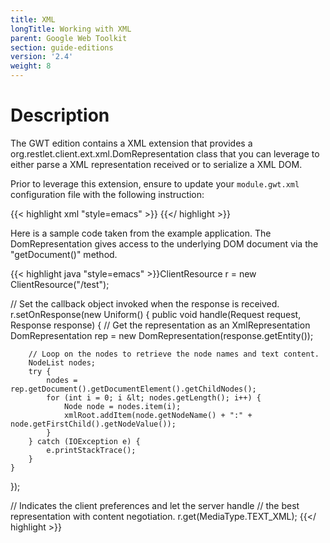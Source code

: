 ```yaml
---
title: XML
longTitle: Working with XML
parent: Google Web Toolkit
section: guide-editions
version: '2.4'
weight: 8
---
```

# Description

The GWT edition contains a XML extension that provides a
org.restlet.client.ext.xml.DomRepresentation class that you can leverage
to either parse a XML representation received or to serialize a XML DOM.

Prior to leverage this extension, ensure to update your `module.gwt.xml` configuration file with the following instruction:

{{< highlight xml "style=emacs" >}}<inherits name="org.restlet.XML" />
{{</ highlight >}}

Here is a sample code taken from the example application. The
DomRepresentation gives access to the underlying DOM document via the
"getDocument()" method.

{{< highlight java "style=emacs" >}}ClientResource r = new ClientResource("/test");

// Set the callback object invoked when the response is received.
r.setOnResponse(new Uniform() {
    public void handle(Request request, Response response) {
        // Get the representation as an XmlRepresentation
        DomRepresentation rep = new DomRepresentation(response.getEntity());

        // Loop on the nodes to retrieve the node names and text content.
        NodeList nodes;
        try {
            nodes = rep.getDocument().getDocumentElement().getChildNodes();
            for (int i = 0; i &lt; nodes.getLength(); i++) {
                Node node = nodes.item(i);
                xmlRoot.addItem(node.getNodeName() + ":" + node.getFirstChild().getNodeValue());
            }
        } catch (IOException e) {
            e.printStackTrace();
        }
    }
});

// Indicates the client preferences and let the server handle
// the best representation with content negotiation.
r.get(MediaType.TEXT_XML);
{{</ highlight >}}

